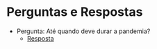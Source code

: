 # Perguntas e Respostas

- Pergunta: Até quando deve durar a pandemia?
    - [Resposta](perguntas-e-respostas/ate-quando.md)